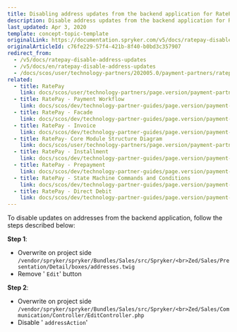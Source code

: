 ```yaml
---
title: Disabling address updates from the backend application for RatePay
description: Disable address updates from the backend application for Ratepay.
last_updated: Apr 3, 2020
template: concept-topic-template
originalLink: https://documentation.spryker.com/v5/docs/ratepay-disable-address-updates
originalArticleId: c76fe229-57f4-421b-8f40-b0bd3c357907
redirect_from:
  - /v5/docs/ratepay-disable-address-updates
  - /v5/docs/en/ratepay-disable-address-updates
  - /docs/scos/user/technology-partners/202005.0/payment-partners/ratepay/technical-details-and-howtos/ratepay-how-to-disable-address-updates-from-the-backend-application.html
related:
  - title: RatePay
    link: docs/scos/user/technology-partners/page.version/payment-partners/ratepay/ratepay.html
  - title: RatePay - Payment Workflow
    link: docs/scos/dev/technology-partner-guides/page.version/payment-partners/ratepay/technical-details-and-howtos/ratepay-payment-workflow.html
  - title: RatePay - Facade
    link: docs/scos/dev/technology-partner-guides/page.version/payment-partners/ratepay/technical-details-and-howtos/ratepay-facade.html
  - title: RatePay - Invoice
    link: docs/scos/dev/technology-partner-guides/page.version/payment-partners/ratepay/ratepay-payment-methods/ratepay-invoice.html
  - title: RatePay- Core Module Structure Diagram
    link: docs/scos/user/technology-partners/page.version/payment-partners/ratepay/ratepay-core-module-structure-diagram.html
  - title: RatePay - Installment
    link: docs/scos/dev/technology-partner-guides/page.version/payment-partners/ratepay/ratepay-payment-methods/ratepay-installment.html
  - title: RatePay - Prepayment
    link: docs/scos/dev/technology-partner-guides/page.version/payment-partners/ratepay/ratepay-payment-methods/ratepay-prepayment.html
  - title: RatePay - State Machine Commands and Conditions
    link: docs/scos/dev/technology-partner-guides/page.version/payment-partners/ratepay/technical-details-and-howtos/ratepay-state-machine-commands-and-conditions.html
  - title: RatePay - Direct Debit
    link: docs/scos/dev/technology-partner-guides/page.version/payment-partners/ratepay/ratepay-payment-methods/ratepay-direct-debit.html
---
```


To disable updates on addresses from the backend application, follow the steps described below:

**Step 1**:

* Overwrite on project side
`/vendor/spryker/spryker/Bundles/Sales/src/Spryker/<br>Zed/Sales/Presentation/Detail/boxes/addresses.twig`
* Remove ' `Edit`' button

**Step 2**:

* Overwrite on project side
`/vendor/spryker/spryker/Bundles/Sales/src/Spryker/<br>Zed/Sales/Communication/Controller/EditController.php`
* Disable ' `addressAction`'
